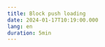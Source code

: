 ```yaml
---
title: Block push loading
date: 2024-01-17T10:19:00.000
lang: en
duration: 5min
---
```


<BlockPushLoading />
